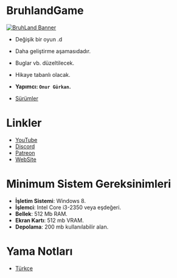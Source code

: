 # BruhlandGame
[![BruhLand Banner](https://www.linkpicture.com/q/Bruhland-Game-Banner.png)](https://github.com/Raciuzz/BruhlandGame/releases)
- Değişik bir oyun .d
- Daha geliştirme aşamasıdadır.
- Buglar vb. düzeltilecek.
- Hikaye tabanlı olacak.
- __Yapımcı: `Onur Gürkan`.__

- [Sürümler](https://github.com/Raciuzz/BruhlandGame/releases)

# Linkler
- [YouTube](https://www.youtube.com/OnurGurkan)
- [Discord](https://discord.gg/Jsc6yxq)
- [Patreon](https://www.patreon.com/OnurGurkan)
- [WebSite](https://onurgurkan.weebly.com/)

# Minimum Sistem Gereksinimleri
- __İşletim Sistemi__: Windows 8.
- __İşlemci__: Intel Core i3-2350 veya eşdeğeri.
- __Bellek__: 512 Mb RAM.
- __Ekran Kartı__: 512 mb VRAM.
- __Depolama__: 200 mb kullanılabilir alan.

# Yama Notları
- [Türkçe](YamaNotlarıTr.md/)
